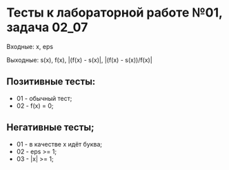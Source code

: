 # Тесты к лабораторной работе №01, задача 02_07

Входные: x, eps

Выходные: s(x), f(x), |(f(x) - s(x)|, |(f(x) - s(x))/f(x)|

## Позитивные тесты:
- 01 - обычный тест;
- 02 - f(x) = 0;

## Негативные тесты;
- 01 - в качестве x идёт буква;
- 02 - eps >= 1;
- 03 - |x| >= 1;